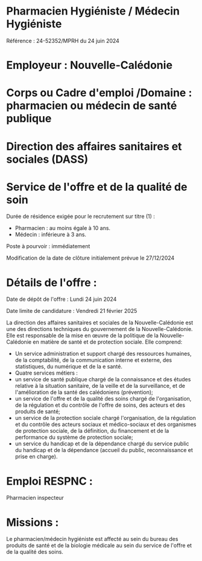 # Pharmacien Hygiéniste / Médecin Hygiéniste

Référence : 24-52352/MPRH du 24 juin 2024

# Employeur : Nouvelle-Calédonie

# Corps ou Cadre d'emploi /Domaine : pharmacien ou médecin de santé publique

# Direction des affaires sanitaires et sociales (DASS)

# Service de l'offre et de la qualité de soin

Durée de résidence exigée pour le recrutement sur titre (1) :

- Pharmacien : au moins égale à 10 ans.
- Médecin : inférieure à 3 ans.

Poste à pourvoir : immédiatement

Modification de la date de clôture initialement prévue le 27/12/2024

# Détails de l'offre :

Date de dépôt de l'offre : Lundi 24 juin 2024

Date limite de candidature : Vendredi 21 février 2025

La direction des affaires sanitaires et sociales de la Nouvelle-Calédonie est une des directions techniques du gouvernement de la Nouvelle-Calédonie. Elle est responsable de la mise en œuvre de la politique de la Nouvelle-Calédonie en matière de santé et de protection sociale. Elle comprend:

- Un service administration et support chargé des ressources humaines, de la comptabilité, de la communication interne et externe, des statistiques, du numérique et de la e santé.
- Quatre services métiers :
- un service de santé publique chargé de la connaissance et des études relative à la situation sanitaire, de la veille et de la surveillance, et de l'amélioration de la santé des calédoniens (prévention);
- un service de l'offre et de la qualité des soins chargé de l'organisation, de la régulation et du contrôle de l'offre de soins, des acteurs et des produits de santé;
- un service de la protection sociale chargé l'organisation, de la régulation et du contrôle des acteurs sociaux et médico-sociaux et des organismes de protection sociale, de la définition, du financement et de la performance du système de protection sociale;
- un service du handicap et de la dépendance chargé du service public du handicap et de la dépendance (accueil du public, reconnaissance et prise en charge).

# Emploi RESPNC :

Pharmacien inspecteur

# Missions :

Le pharmacien/médecin hygiéniste est affecté au sein du bureau des produits de santé et de la biologie médicale au sein du service de l'offre et de la qualité des soins.